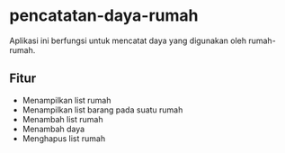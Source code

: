 # pencatatan-daya-rumah
Aplikasi ini berfungsi untuk mencatat daya yang digunakan oleh rumah-rumah. 

## Fitur

* Menampilkan list rumah
* Menampilkan list barang pada suatu rumah
* Menambah list rumah
* Menambah daya
* Menghapus list rumah
